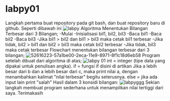 # labpy01
Langkah pertama buat repository pada git bash, dan buat repository baru di github. Seperti dibawah ini
![labpy](https://user-images.githubusercontent.com/46995335/52684995-b292ee00-2f7a-11e9-9b56-25453c276e64.png)
Algoritma Menentukan Bilangan Terbesar dari 3 Bilangan;
-Mulai
-Inisialisasi bil1, bil2, bil3
-Baca bil1
-Baca bil2
-Baca bil3
-Jika bil1 > bil2 dan bil1 > bil3 maka cetak bil1 terbesar
-Jika tidak, bil2 > bil1 dan bil2 > bil3 maka cetak bil2 terbesar
-Jika tidak, bil3 maka cetak terbesar
  Flowchart menentukan bilangan terbesar dari 3 bilangan;
  ![52616223-57a1be00-2eca-11e9-8971-8f1c18d6eb58](https://user-images.githubusercontent.com/46995335/52685465-5f219f80-2f7c-11e9-9951-3fb5f760bd8f.jpg)
Program setelah dibuat dari algoritma di atas;
![labpy 01](https://user-images.githubusercontent.com/46995335/52685517-91330180-2f7c-11e9-946a-abeb4ee40d58.png)
int = integer (tipe data yang dipakai untuk penulisan angka).
if = fungsi if disini di artikan Jika a lebih besar dari b dan a lebih besar dari c, maka print nilai a, dengan menambahkan kalimat "nilai terbesar" begitu seterusnya.
else = jika ada input lain print "salah"
Hasil dalam 3 konsidi bilangan:
![labpyggg](https://user-images.githubusercontent.com/46995335/52685563-c0497300-2f7c-11e9-921c-e37e798a190b.png)
Sekian langkah membuat program sederhana untuk menampilkan nilai tertiggi dari saya. Terimakasih
